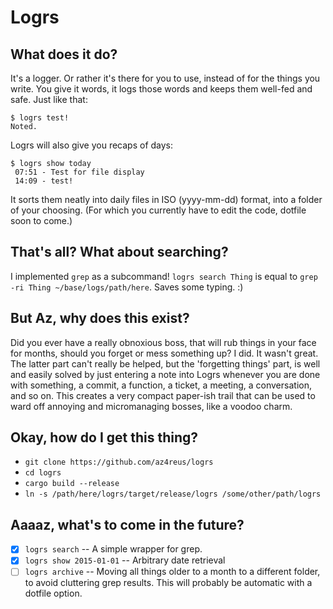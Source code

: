 # Logrs

## What does it do?
It's a logger. Or rather it's there for you to use,
instead of for the things you write. You give it words, it logs those words
and keeps them well-fed and safe. Just like that:

```
$ logrs test!
Noted.
```

Logrs will also give you recaps of days:

```
$ logrs show today
 07:51 - Test for file display
 14:09 - test!
```

It sorts them neatly into daily files in ISO (yyyy-mm-dd) format, into a folder of your choosing.
(For which you currently have to edit the code, dotfile soon to come.)

## That's all? What about searching?
I implemented `grep` as a subcommand!
`logrs search Thing` is equal to `grep -ri Thing ~/base/logs/path/here`. Saves some typing. :)

## But Az, why does this exist?
Did you ever have a really obnoxious boss, that will rub things in your face
for months, should you forget or mess something up? I did. It wasn't great.
The latter part can't really be helped, but the 'forgetting things' part, is well
and easily solved by just entering a note into Logrs whenever you are done with
something, a commit, a function, a ticket, a meeting, a conversation, and so on.
This creates a very compact paper-ish trail that can be used to ward off annoying
and micromanaging bosses, like a voodoo charm.

## Okay, how do I get this thing?
- `git clone https://github.com/az4reus/logrs`
- `cd logrs`
- `cargo build --release`
- `ln -s /path/here/logrs/target/release/logrs /some/other/path/logrs`

## Aaaaz, what's to come in the future?
- [x] `logrs search` -- A simple wrapper for grep.
- [x] `logrs show 2015-01-01` -- Arbitrary date retrieval
- [ ] `logrs archive` -- Moving all things older to a month to a different folder, to avoid cluttering grep results. This will probably be automatic with a dotfile option.
